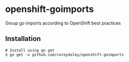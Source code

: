 # openshift-goimports
Group go imports according to OpenShift best practices

## Installation
```
# Install using go get
$ go get -u github.com/coreydaley/openshift-goimports
```
